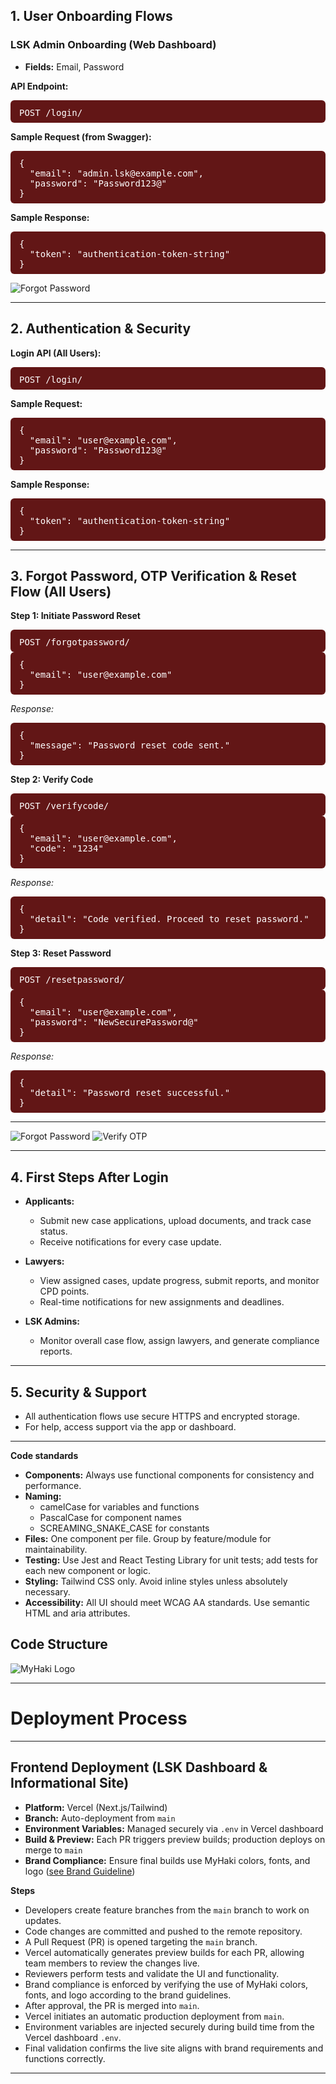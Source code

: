 ## 1. User Onboarding Flows


### LSK Admin Onboarding (Web Dashboard)
- **Fields:** Email, Password

**API Endpoint:**  
<pre class="api-dark">POST /login/</pre>

**Sample Request (from Swagger):**
<pre class="api-dark">
{
  "email": "admin.lsk@example.com",
  "password": "Password123@"
}
</pre>

**Sample Response:**
<pre class="api-dark">
{
  "token": "authentication-token-string"
}
</pre>

![Forgot Password](/images/lsk-signin.png) 
<!-- ![Brand Guideline Screenshot](images/lsk-signin.png) -->

---

## 2. Authentication & Security

**Login API (All Users):**  
<pre class="api-dark">POST /login/</pre>

**Sample Request:**  
<pre class="api-dark">
{
  "email": "user@example.com",
  "password": "Password123@"
}
</pre>

**Sample Response:**  
<pre class="api-dark">
{
  "token": "authentication-token-string"
}
</pre>

---

## 3. Forgot Password, OTP Verification & Reset Flow (All Users)

**Step 1: Initiate Password Reset**  
<pre class="api-dark">POST /forgotpassword/</pre>
<pre class="api-dark">
{
  "email": "user@example.com"
}
</pre>
_Response:_
<pre class="api-dark">
{
  "message": "Password reset code sent."
}
</pre>

**Step 2: Verify Code**  
<pre class="api-dark">POST /verifycode/</pre>
<pre class="api-dark">
{
  "email": "user@example.com",
  "code": "1234"
}
</pre>
_Response:_
<pre class="api-dark">
{
  "detail": "Code verified. Proceed to reset password."
}
</pre>

**Step 3: Reset Password**  
<pre class="api-dark">POST /resetpassword/</pre>
<pre class="api-dark">
{
  "email": "user@example.com",
  "password": "NewSecurePassword@"
}
</pre>
_Response:_
<pre class="api-dark">
{
  "detail": "Password reset successful."
}
</pre>

---

![Forgot Password](/images/forgot-password.png) 
![Verify OTP](/images/verify-code.png)



---

## 4. First Steps After Login

- **Applicants:**  
  - Submit new case applications, upload documents, and track case status.
  - Receive notifications for every case update.

- **Lawyers:**  
  - View assigned cases, update progress, submit reports, and monitor CPD points.
  - Real-time notifications for new assignments and deadlines.

- **LSK Admins:**  
  - Monitor overall case flow, assign lawyers, and generate compliance reports.

---

## 5. Security & Support

- All authentication flows use secure HTTPS and encrypted storage.
- For help, access support via the app or dashboard.

---

**Code standards**


- **Components:** Always use functional components for consistency and performance.
- **Naming:**
  - camelCase for variables and functions
  - PascalCase for component names
  - SCREAMING_SNAKE_CASE for constants
- **Files:** One component per file. Group by feature/module for maintainability.
- **Testing:** Use Jest and React Testing Library for unit tests; add tests for each new component or logic.
- **Styling:** Tailwind CSS only. Avoid inline styles unless absolutely necessary.
- **Accessibility:** All UI should meet WCAG AA standards. Use semantic HTML and aria attributes.

## Code Structure

![MyHaki Logo](/images/code.png)


---
# Deployment Process
---
## Frontend Deployment (LSK Dashboard & Informational Site)

- **Platform:** Vercel (Next.js/Tailwind)
- **Branch:** Auto-deployment from `main`
- **Environment Variables:** Managed securely via `.env` in Vercel dashboard
- **Build & Preview:** Each PR triggers preview builds; production deploys on merge to `main`
- **Brand Compliance:** Ensure final builds use MyHaki colors, fonts, and logo ([see Brand Guideline](images/brand-guideline.png))

**Steps**

- Developers create feature branches from the `main` branch to work on updates.  
- Code changes are committed and pushed to the remote repository.  
- A Pull Request (PR) is opened targeting the `main` branch.  
- Vercel automatically generates preview builds for each PR, allowing team members to review the changes live.  
- Reviewers perform tests and validate the UI and functionality.  
- Brand compliance is enforced by verifying the use of MyHaki colors, fonts, and logo according to the brand guidelines.  
- After approval, the PR is merged into `main`.  
- Vercel initiates an automatic production deployment from `main`.  
- Environment variables are injected securely during build time from the Vercel dashboard `.env`.  
- Final validation confirms the live site aligns with brand requirements and functions correctly.  


---

<style>
.api-block {
  background: #621616;
  border-radius: 10px;
  padding: 18px 18px 10px 18px;
  margin: 18px 0 24px 0;
  overflow-x: auto;
  font-size: 1.09em;
  font-family: 'Fira Mono', 'Consolas', 'monospace';
}
.api-dark {
  background: #621616 !important;
  color: #fff !important;
  border-radius: 6px;
  padding: 12px 14px 8px 14px;
  margin: 0;
  font-size: 1em;
  font-family: 'Fira Mono', 'Consolas', 'monospace';
}
</style>